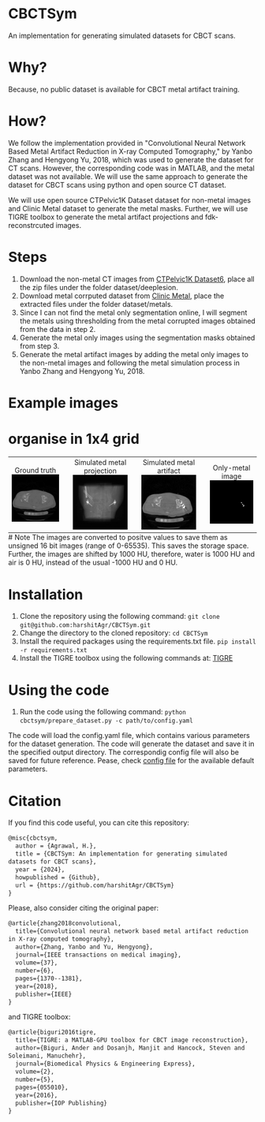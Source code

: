 # CBCTSym
An implementation for generating simulated datasets for CBCT scans.

# Why?
Because, no public dataset is available for CBCT metal artifact training.

# How?
We follow the implementation provided in "Convolutional Neural Network Based Metal Artifact Reduction in X-ray Computed Tomography," by Yanbo Zhang and Hengyong Yu, 2018, which was used to generate the dataset for CT scans. However, the corresponding code was in MATLAB, and the metal dataset was not available. We will use the same approach to generate the dataset for CBCT scans using python and open source CT dataset.

We will use open source CTPelvic1K Dataset dataset for non-metal images and Clinic Metal dataset to generate the metal masks. Further, we will use TIGRE toolbox to generate the metal artifact projections and fdk-reconstrcuted images.

# Steps
1. Download the non-metal CT images from [CTPelvic1K Dataset6](https://zenodo.org/records/4588403/files/CTPelvic1K_dataset6_data.tar.gz?download=1), place all the zip files under the folder dataset/deeplesion.
2. Download metal corrputed dataset from [Clinic Metal](https://zenodo.org/records/4588403/files/CTPelvic1K_dataset7_data.tar.gz?download=1), place the extracted files under the folder dataset/metals.
3. Since I can not find the metal only segmentation online, I will segment the metals using thresholding from the metal corrupted images obtained from the data in step 2.
4. Generate the metal only images using the segmentation masks obtained from step 3.
5. Generate the metal artifact images by adding the metal only images to the non-metal images and following the metal simulation process in Yanbo Zhang and Hengyong Yu, 2018.

# Example images
# organise in 1x4 grid

<table style="border-collapse: collapse; padding: 0; margin: 0;">
  <tr>
    <td style="text-align: center;">
    Ground truth<br>
      <img src="./imgs/ground_truth.png" alt="Another image">
    <td>
    <td style="text-align: center;">
    Simulated metal projection<br>
      <img src="./imgs/simulated_metal_projection.png" alt="Simulated metal projection">
    <td>
    <td style="text-align: center;">
      Simulated metal artifact<br>
      <img src="./imgs/simulated_metal_artifact.png" alt="Simulated metal artifact">
    <td>
    <td style="text-align: center;">
      Only-metal image<br>
      <img src="./imgs/only_metal.png" alt="Yet another image">
    </td>
  </tr>
</table>
# Note
The images are converted to positve values to save them as unsigned 16 bit images (range of 0-65535). This saves the storage space. Further, the images are shifted by 1000 HU, therefore, water is 1000 HU and air is 0 HU, instead of the usual -1000 HU and 0 HU.

# Installation
1. Clone the repository using the following command:
```git clone git@github.com:harshitAgr/CBCTSym.git```
2. Change the directory to the cloned repository:
```cd CBCTSym```
3. Install the required packages using the requirements.txt file.
```pip install -r requirements.txt```
4. Install the TIGRE toolbox using the following commands at: [TIGRE](https://github.com/CERN/TIGRE/blob/master/Frontispiece/python_installation.md)

# Using the code

1. Run the code using the following command:
```python cbctsym/prepare_dataset.py -c path/to/config.yaml```

The code will load the config.yaml file, which contains various parameters for the dataset generation. The code will generate the dataset and save it in the specified output directory. The correspondig config file will also be saved for future reference. Pease, check [config file](./cbctsym/config.yaml) for the available default parameters.

# Citation

If you find this code useful, you can cite this repository:
```
@misc{cbctsym,
  author = {Agrawal, H.},
  title = {CBCTSym: An implementation for generating simulated datasets for CBCT scans},
  year = {2024},
  howpublished = {Github},
  url = {https://github.com/harshitAgr/CBCTSym}
}
```

Please, also consider citing the original paper:

```
@article{zhang2018convolutional,
  title={Convolutional neural network based metal artifact reduction in X-ray computed tomography},
  author={Zhang, Yanbo and Yu, Hengyong},
  journal={IEEE transactions on medical imaging},
  volume={37},
  number={6},
  pages={1370--1381},
  year={2018},
  publisher={IEEE}
}

```
and TIGRE toolbox: 

```
@article{biguri2016tigre,
  title={TIGRE: a MATLAB-GPU toolbox for CBCT image reconstruction},
  author={Biguri, Ander and Dosanjh, Manjit and Hancock, Steven and Soleimani, Manuchehr},
  journal={Biomedical Physics & Engineering Express},
  volume={2},
  number={5},
  pages={055010},
  year={2016},
  publisher={IOP Publishing}
}

```
